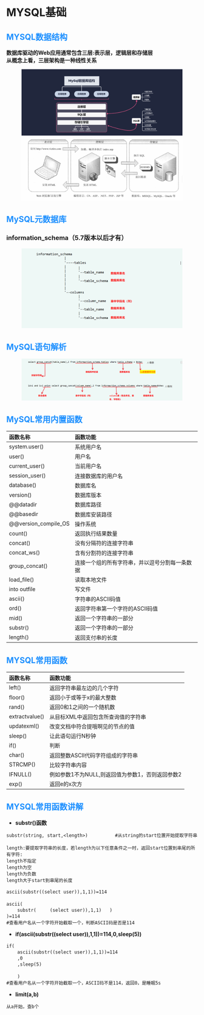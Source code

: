 # MYSQL基础

## <font color = #1E90FF>MYSQL数据结构</font>
__数据库驱动的Web应用通常包含三层:表示层，逻辑层和存储层<BR>从概念上看，三层架构是一种线性关系__
</figure>
     <figure class="thumbnails">
        <img src="picture/SQLzhuru/mysql结构.png">
        <img src="picture/SQLzhuru/mysql结构1.png">
</figure>


## <font color = #1E90FF>MySQL元数据库</font>
### information_schema（5.7版本以后才有）


  <figure class="thumbnails">
    <img src="assets/img/元数据库.png"   >

</figure>

## <font color = #1E90FF>MySQL语句解析</font>


  <figure class="thumbnails">
    <img src="assets/img/解析.png"   >

</figure>


## <font color = #1E90FF>MySQL常用内置函数</font>

| 函数名称 | 函数功能 |
| :------ | :------ |
| system.user() |  系统用户名 |
| user() |  用户名 |
| current_user()  | 当前用户名 |
| session_user() |连接数据库的用户名    |
|    database()  |数据库名       |
|version()  |数据库版本   |
|@@datadir   |数据库路径   |
|@@basedir  |数据库安装路径  |
|@@version_compile_OS   |操作系统 |
|count()  |返回执行结果数量   |
| concat()  |没有分隔符的连接字符串  |
|concat_ws()  |含有分割符的连接字符串   |
| group_concat()  |连接一个组的所有字符串，并以逗号分割每一条数据   |
|load_file()  |读取本地文件    |
| into outfile  | 写文件  |
|ascii()  |字符串的ASCII码值 |
| ord()  | 返回字符串第一个字符的ASCII码值  |
| mid() | 返回一个字符串的一部分   |
| substr()  | 返回一个字符串的一部分 |
| length() | 返回支付串的长度   |


## <font color = #1E90FF>MYSQL常用函数</font>

| 函数名称 | 函数功能 |
| :------ | :------ |
|left()  |返回字符串最左边的几个字符   |
|floor()  |返回小于或等于x的最大整数   |
|rand()  |返回0和1之间的一个随机数   |
|extractvalue()  |从目标XML中返回包含所查询值的字符串   |
|updatexml()  |改变文档中符合提哦啊见的节点的值   |
|sleep()  |让此语句运行N秒钟   |
|if()  |判断   |
| char() |返回整数ASCII代码字符组成的字符串   |
| STRCMP() | 比较字符串内容  |
| IFNULL()|例如参数1不为NULL,则返回值为参数1，否则返回参数2   |
| exp() |返回e的x次方   |



## <font color = #1E90FF>MYSQL常用函数讲解</font>
- **substr()函数**

```
substr(string, start,<length>)          #从string的start位置开始提取字符串 

length:要提取字符串的长度，若length为以下任意条件之一时，返回start位置到串尾的所有字符:
length不指定 
length为空 
length为负数
length大于start到串尾的长度
```


```
ascii(substr((select user)),1,1))=114     

ascii(
    substr(     (select user)),1,1)   )
)=114
#查看用户名从一个字符开始截取一个，判断ASCII码是否是114
```
- **if(ascii(substr((select user)),1,1))=114,0,sleep(5))**
```
if(
    ascii(substr((select user)),1,1))=114
    ,0
    ,sleep(5)
    
    )     
#查看用户名从一个字符开始截取一个，ASCII码不是114，返回0，是睡眠5s
```

- **limit(a,b)**
```
从a开始，查b个
```
